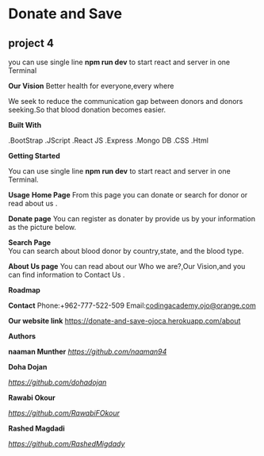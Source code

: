 # Donate and Save
## project 4 
you can use single line  **npm run dev** to start react and server in one Terminal


**Our Vision** 
Better health for everyone,every where 


We seek to reduce the communication gap between donors and donors seeking.So that blood donation becomes easier.


**Built With** 

.BootStrap
.JScript
.React JS
.Express
.Mongo DB
.CSS
.Html


**Getting Started** 

You can use single line  **npm run dev** to start react and server in one Terminal.

**Usage** 
**Home Page** 
  From this page  you can  donate or search for donor or read about us .
[](/5p.jpg)


**Donate page** 
 You can register as donater by provide us by your information as the picture below.
[](/5p.jpg)

 **Search Page**  
You can search  about  blood donor by  country,state, and the blood type.
[](/5p.jpg)


 **About Us page** 
You can read about  our Who we are?,Our Vision,and you can find information to Contact Us .
[](/5p.jpg)


**Roadmap** 
[](/5p.jpg)

**Contact** 
Phone:+962-777-522-509
Email:codingacademy.ojo@orange.com

**Our website link**
https://donate-and-save-ojoca.herokuapp.com/about


**Authors**

**naaman Munther** 
*https://github.com/naaman94*

**Doha Dojan**  

*https://github.com/dohadojan*

**Rawabi Okour**

*https://github.com/RawabiFOkour*


**Rashed Magdadi**

*https://github.com/RashedMigdady*






